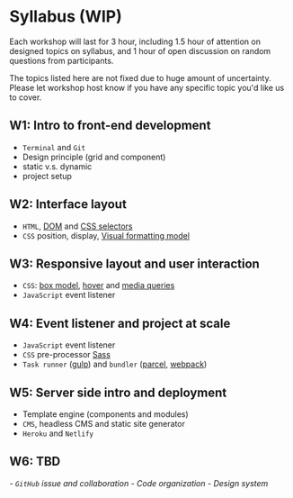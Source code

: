 # Syllabus (WIP)

Each workshop will last for 3 hour, including 1.5 hour of attention on designed topics on syllabus, and 1 hour of open discussion on random questions from participants.

The topics listed here are not fixed due to huge amount of uncertainty. Please let workshop host know if you have any specific topic you'd like us to cover.

## W1: Intro to front-end development

- `Terminal` and `Git`
- Design principle (grid and component)
- static v.s. dynamic
- project setup

## W2: Interface layout

- `HTML`, [DOM](https://developers.google.com/web/fundamentals/performance/critical-rendering-path/constructing-the-object-model) and [CSS selectors](https://developer.mozilla.org/en-US/docs/Web/CSS/CSS_Selectors)
- `CSS` position, display, [Visual formatting model](https://developer.mozilla.org/en-US/docs/Web/CSS/Visual_formatting_model)

## W3: Responsive layout and user interaction

- `CSS`: [box model](https://developer.mozilla.org/en-US/docs/Web/CSS/CSS_Box_Model/Introduction_to_the_CSS_box_model), [hover](https://developer.mozilla.org/en-US/docs/Web/CSS/:hover) and [media queries](https://developer.mozilla.org/en-US/docs/Web/CSS/Media_Queries/Using_media_queries)
- `JavaScript` event listener

## W4: Event listener and project at scale

- `JavaScript` event listener
- `CSS` pre-processor [Sass](https://sass-lang.com/)
- `Task runner` ([gulp](https://gulpjs.com/)) and `bundler` ([parcel](https://parceljs.org/), [webpack](https://webpack.js.org/))


## W5: Server side intro and deployment

- Template engine (components and modules)
- `CMS`, headless CMS and static site generator
- `Heroku` and `Netlify`

## W6: TBD

*- `GitHub` issue and collaboration*
*- Code organization*
*- Design system*